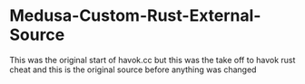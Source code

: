 # Medusa-Custom-Rust-External-Source
This was the original start of havok.cc but this was the take off to havok rust cheat and this is the original source before anything was changed





